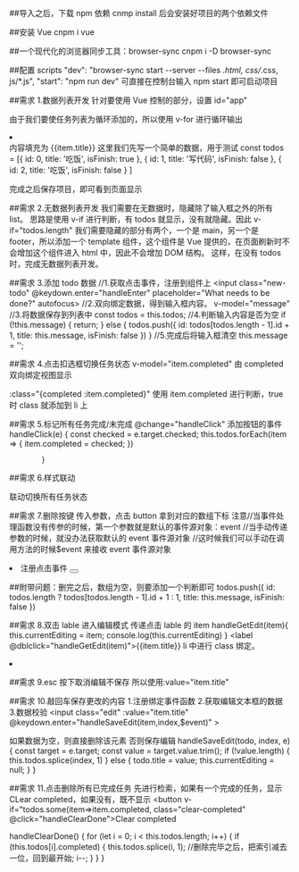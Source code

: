 ##导入之后，下载 npm 依赖
cnmp install 后会安装好项目的两个依赖文件

##安装 Vue
cnpm i vue

##一个现代化的浏览器同步工具：browser-sync
cnpm i -D browser-sync

##配置 scripts
"dev": "browser-sync start --server --files _.html, css/_.css, js/\*.js",
"start": "npm run dev"
可直接在控制台输入 npm start 即可启动项目

##需求 1.数据列表开发
针对要使用 Vue 控制的部分，设置 id="app"

<section class="todoapp" id="app"></section>

由于我们要使任务列表为循环添加的，所以使用 v-for 进行循环输出

<li class="completed" v-for="item in todos"></li>
内容填充为
<label>{{item.title}}</label>
这里我们先写一个简单的数据，用于测试
const todos = [{
			id: 0,
			title: '吃饭',
			isFinish: true
		},
		{
			id: 1,
			title: '写代码',
			isFinish: false
		},
		{
			id: 2,
			title: '吃饭',
			isFinish: false
		}
	]

完成之后保存项目，即可看到页面显示

##需求 2.无数据列表开发
我们需要在无数据时，隐藏除了输入框之外的所有 list。
思路是使用 v-if 进行判断，有 todos 就显示，没有就隐藏。因此 v-if="todos.length"
我们需要隐藏的部分有两个，一个是 main，另一个是 footer，所以添加一个 template 组件，这个组件是 Vue 提供的，在页面刷新时不会增加这个组件进入 html 中，因此不会增加 DOM 结构。
<template v-if="todos.length"></template>
这样，在没有 todos 时，完成无数据列表开发。

##需求 3.添加 todo 数据
//1.获取点击事件，注册到组件上
<input class="new-todo" @keydown.enter="handleEnter" placeholder="What needs to be done?" autofocus>
//2.双向绑定数据，得到输入框内容。
v-model="message"
//3.将数据保存到列表中
const todos = this.todos;
//4.判断输入内容是否为空
if (!this.message) {
return;
} else {
todos.push({
id: todos[todos.length - 1].id + 1,
title: this.message,
isFinish: false
})
}
//5.完成后将输入框清空
this.message = '';

##需求 4.点击扣选框切换任务状态
v-model="item.completed"
由 completed 双向绑定视图显示

:class="{completed :item.completed}"
使用 item.completed 进行判断，true 时 class 就添加到 li 上

##需求 5.标记所有任务完成/未完成
@change="handleClick"
添加按钮的事件
handleClick(e) {
const checked = e.target.checked;
this.todos.forEach(item => {
item.completed = checked;
})

    		}

##需求 6.样式联动

联动切换所有任务状态

##需求 7.删除按键
传入参数，点击 button 拿到对应的数组下标
注意//当事件处理函数没有传参的时候，第一个参数就是默认的事件源对象：event
//当手动传递参数的时候，就没办法获取默认的 event 事件源对象
//这时候我们可以手动在调用方法的时候\$event 来接收 event 事件源对象

<li v-for="(item,index) in todos" :class="{completed :item.completed}">
注册点击事件
<button class="destroy" @click="handleRemove(index)"></button>

##附带问题：删完之后，数组为空，则要添加一个判断即可
todos.push({
id: todos.length ? todos[todos.length - 1].id + 1 : 1,
title: this.message,
isFinish: false
})

##需求 8.双击 lable 进入编辑模式
传递点击 lable 的 item
handleGetEdit(item){
this.currentEditing = item;
console.log(this.currentEditing)
}
<label @dblclick="handleGetEdit(item)">{{item.title}}</label>
li 中进行 class 绑定。

<li v-for="(item,index) in todos" 
					:class="{completed :item.completed,
						editing:currentEditing===item}">

##需求 9.esc 按下取消编辑不保存
所以使用:value="item.title"

##需求 10.敲回车保存更改的内容 1.注册绑定事件函数 2.获取编辑文本框的数据 3.数据校验
<input class="edit"
:value="item.title"
@keydown.enter="handleSaveEdit(item,index,\$event)" >

如果数据为空，则直接删除该元素
否则保存编辑
handleSaveEdit(todo, index, e) {
const target = e.target;
const value = target.value.trim();
if (!value.length) {
this.todos.splice(index, 1)
} else {
todo.title = value;
this.currentEditing = null;
}
}

##需求 11.点击删除所有已完成任务
先进行检索，如果有一个完成的任务，显示 CLear completed，如果没有，既不显示
<button v-if="todos.some(item=>item.completed, class="clear-completed" @click="handleClearDone">Clear completed</button>

handleClearDone() {
for (let i = 0; i < this.todos.length; i++) {
if (this.todos[i].completed) {
this.todos.splice(i, 1);
//删除完毕之后，把索引减去一位，回到最开始;
i--;
}
}
}
